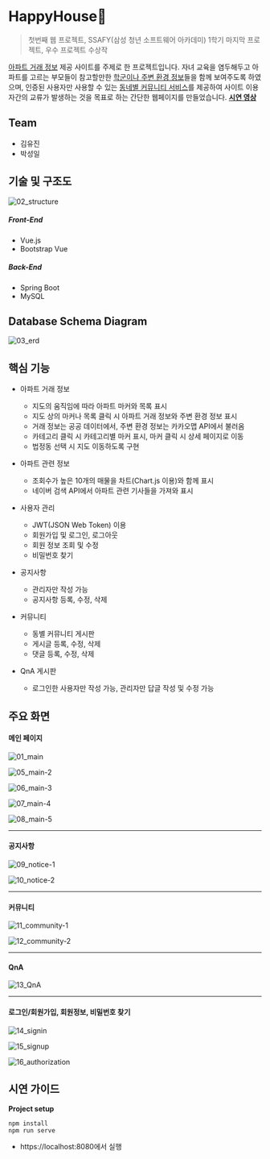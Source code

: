 # HappyHouse🏡

> 첫번째 웹 프로젝트, SSAFY(삼성 청년 소프트웨어 아카데미) 1학기 마지막 프로젝트, 우수 프로젝트 수상작

<u>아파트 거래 정보</u> 제공 사이트를 주제로 한 프로젝트입니다. 자녀 교육을 염두해두고 아파트를 고르는 부모들이 참고할만한 <u>학군이나 주변 환경 정보</u>들을 함께 보여주도록 하였으며, 인증된 사용자만 사용할 수 있는 <u>동네별 커뮤니티 서비스</u>를 제공하여 사이트 이용자간의 교류가 발생하는 것을 목표로 하는 간단한 웹페이지를 만들었습니다. [**시연 영상**](https://youtu.be/zkH_b0ycTug)



## Team

- 김유진
- 박성일



## 기술 및 구조도

![02_structure](https://user-images.githubusercontent.com/82884242/145828734-80ff22d5-95e7-4c71-95a7-6f9dd98c9365.png)

##### Front-End

- Vue.js
- Bootstrap Vue

##### Back-End

- Spring Boot
- MySQL



## Database Schema Diagram

![03_erd](https://user-images.githubusercontent.com/82884242/145827076-97eb5c9a-740d-4b7f-b469-c382b425a7e6.png)



## 핵심 기능

- 아파트 거래 정보
  - 지도의 움직임에 따라 아파트 마커와 목록 표시
  - 지도 상의 마커나 목록 클릭 시 아파트 거래 정보와 주변 환경 정보 표시
  - 거래 정보는 공공 데이터에서, 주변 환경 정보는 카카오맵 API에서 불러옴
  - 카테고리 클릭 시 카테고리별 마커 표시, 마커 클릭 시 상세 페이지로 이동
  - 법정동 선택 시 지도 이동하도록 구현 
- 아파트 관련 정보
  - 조회수가 높은 10개의 매물을 차트(Chart.js 이용)와 함께 표시
  - 네이버 검색 API에서 아파트 관련 기사들을 가져와 표시

- 사용자 관리
  - JWT(JSON Web Token) 이용
  - 회원가입 및 로그인, 로그아웃
  - 회원 정보 조회 및 수정
  - 비밀번호 찾기

- 공지사항
  - 관리자만 작성 가능
  - 공지사항 등록, 수정, 삭제

- 커뮤니티
  - 동별 커뮤니티 게시판
  - 게시글 등록, 수정, 삭제
  - 댓글 등록, 수정, 삭제
- QnA 게시판
  - 로그인한 사용자만 작성 가능, 관리자만 답글 작성 및 수정 가능



## 주요 화면

#### 메인 페이지

![01_main](https://user-images.githubusercontent.com/82884242/145827127-3d98e653-62e6-413d-86d2-e5a07ec58aa1.jpg)

![05_main-2](https://user-images.githubusercontent.com/82884242/145827156-9d5d0191-7cbb-4026-b364-518ddb982f1c.png)

![06_main-3](https://user-images.githubusercontent.com/82884242/145827199-75807bad-7ea1-4645-a7be-1819e1aef69a.png)

![07_main-4](https://user-images.githubusercontent.com/82884242/145827237-b399a1fa-8525-461c-9356-a090df6ce943.png)

![08_main-5](https://user-images.githubusercontent.com/82884242/145827273-42758506-f355-4781-8f2c-fe39e82842a6.png)

---

#### 공지사항

![09_notice-1](https://user-images.githubusercontent.com/82884242/145827301-42450a54-f04f-40cc-a32e-2f25a4a75f19.png)

![10_notice-2](https://user-images.githubusercontent.com/82884242/145827339-9b11307b-ab82-412c-84a1-405e3813e656.png)

---

#### 커뮤니티

![11_community-1](https://user-images.githubusercontent.com/82884242/145827353-616b7f7f-0406-4a2d-aaa2-a7eab83d5573.png)

![12_community-2](https://user-images.githubusercontent.com/82884242/145827398-c2655816-3125-44f8-8d2c-bd677a1b6ad8.png)

---

#### QnA

![13_QnA](https://user-images.githubusercontent.com/82884242/145827425-9940878a-a8e2-49ec-ad74-e268dc7852ad.png)

---

#### 로그인/회원가입, 회원정보, 비밀번호 찾기
![14_signin](https://user-images.githubusercontent.com/82884242/145827447-aeb0032f-3f64-412b-a232-1f2e23a0d049.png)

![15_signup](https://user-images.githubusercontent.com/82884242/145827463-a820ca44-fe4b-4191-8627-0fa4c11d9a1f.png)

![16_authorization](https://user-images.githubusercontent.com/82884242/145830191-a9c149a5-4190-4c8f-99cc-335d04eeefc5.png)

## 시연 가이드

**Project setup**

```
npm install
npm run serve
```

- https://localhost:8080에서 실행

